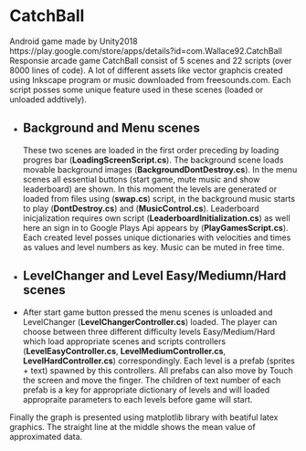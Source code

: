 



# CatchBall 
<!DOCTYPE html>
<html>
<head>
  <meta charset="utf-8">
  <meta name="viewport" content="width=device-width">

</head>
<body>
 Android game made by Unity2018 <br>
  https://play.google.com/store/apps/details?id=com.Wallace92.CatchBall  <br>
  Responsie arcade game CatchBall consist of 5 scenes and 22 scripts (over 8000 lines of code). A lot of different assets like vector graphcis created using Inkscape program or music downloaded from freesounds.com. Each script posses some unique feature used in these scenes (loaded or unloaded addtively).
  
<ul>
  <li> <h2> Background and Menu scenes </h2></li>
  <p>
 These two scenes are loaded in the first order preceding by loading progres bar (<b>LoadingScreenScript.cs</b>). The background scene loads movable background images (<b>BackgroundDontDestroy.cs</b>). In the menu scenes all essential buttons  (start game, mute music and show leaderboard) are shown. In this moment the levels are generated or loaded from files using  (<b>swap.cs</b>) script, in the background music starts to play (<b>DontDestroy.cs</b>) and (<b>MusicControl.cs</b>). Leaderboard inicjalization requires own script (<b>LeaderboardInitialization.cs</b>) as well here an sign in to Google Plays Api appears by (<b>PlayGamesScript.cs</b>). Each created level posses unique dictionaries with velocities and times as values and level numbers as key. Music can be muted in free time. 
</p>
   <li> <h2> LevelChanger and Level Easy/Mediumn/Hard scenes </h2></li>
  <li>After start game button pressed the menu scenes is unloaded and LevelChanger (<b>LevelChangerController.cs</b>) loaded. The player can choose between three different difficulty levels Easy/Medium/Hard which load appropriate scenes and scripts controllers (<b>LevelEasyController.cs</b>, <b>LevelMediumController.cs</b>, <b>LevelHardController.cs</b>) correspondingly. Each level is a prefab (sprites + text) spawned by this controllers. All prefabs can also move by Touch the screen and move the finger. The children of text number of each prefab is a key for appropriate dictionary of levels and will loaded appropraite parameters to each levels before game will start. </li>
  
  
</ul>
Finally the graph is presented using matplotlib library with beatiful latex graphics. The straight line at the middle shows the mean value of approximated data.
</body>
</html>
